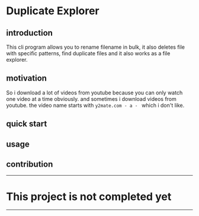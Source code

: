 # Duplicate Explorer

## introduction
This cli program allows you to rename filename in bulk, it also deletes file with specific patterns, find duplicate files and it also works as a file explorer.

## motivation
So i download a lot of videos from youtube because you can only watch one video at a time obviously. and sometimes i download videos from youtube. the video name starts with `y2mate.com - a - ` which i don't like.

## quick start
## usage
## contribution
--------------
# This project is not completed yet 
--------------
